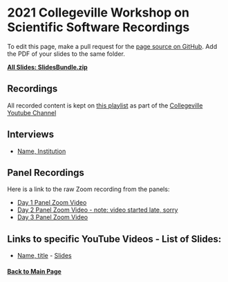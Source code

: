 # 2021 Collegeville Workshop on Scientific Software Recordings

To edit this page, make a pull request for the [page source on GitHub](https://github.com/Collegeville/CW21/blob/master/WorkshopResources/Recordings/RecordingList.md).  Add the PDF of your slides to the same folder.

[**All Slides: SlidesBundle.zip**](../SlidesBundle.zip)

## Recordings
All recorded content is kept on [this playlist](https://www.youtube.com/playlist?list=PLSsqt6vUDjJ2lf4vs8xsX0YpBt-S-0c8t) as part of the [Collegeville Youtube Channel](https://www.youtube.com/channel/UCSf7qBvL-FINhgY5xPc-8sw)

## Interviews
- [Name, Institution](YouTubelink)

## Panel Recordings
Here is a link to the raw Zoom recording from the panels:
- [Day 1 Panel Zoom Video]()
- [Day 2 Panel Zoom Video - note: video started late, sorry]()
- [Day 3 Panel Zoom Video]()


## Links to specific YouTube Videos - List of Slides:

- [Name, title](YouTubeLink) - [Slides](file.pdf)
#### [Back to Main Page](../../index.md)
